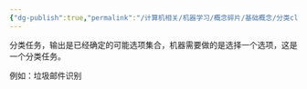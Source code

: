 ```yaml
---
{"dg-publish":true,"permalink":"/计算机相关/机器学习/概念碎片/基础概念/分类classification/","dgPassFrontmatter":true,"created":"2025-05-09T00:27:56.210+08:00","updated":"2025-05-09T02:16:56.575+08:00"}
---
```


分类任务，输出是已经确定的可能选项集合，机器需要做的是选择一个选项，这是一个分类任务。

例如：垃圾邮件识别